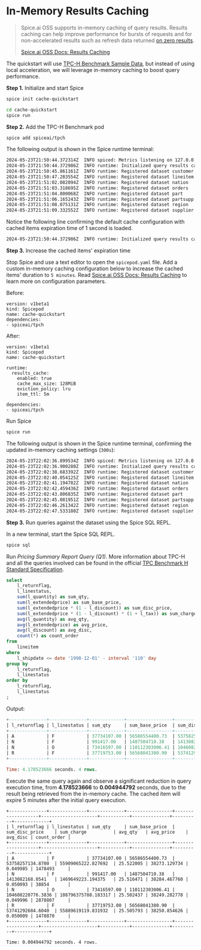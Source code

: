 # In-Memory Results Caching

> Spice.ai OSS supports in-memory caching of query results.
> Results caching can help improve performance for bursts of requests and for non-accelerated results such as refresh data returned [on zero results](https://docs.spiceai.org/data-accelerators/data-refresh#behavior-on-zero-results).
>
> [Spice.ai OSS Docs: Results Caching](https://docs.spiceai.org/features/caching)

The quickstart will use [ TPC-H Benchmark Sample Data](https://github.com/spiceai/quickstarts/tree/trunk/tpc-h), but instead of using local acceleration, we will leverage in-memory caching to boost query performance.

**Step 1.** Initialize and start Spice

```bash
spice init cache-quickstart
```

```bash
cd cache-quickstart
spice run
```

**Step 2.** Add the TPC-H Benchmark pod

```bash
spice add spiceai/tpch
```

The following output is shown in the Spice runtime terminal:

```bash
2024-05-23T21:50:44.372314Z  INFO spiced: Metrics listening on 127.0.0.1:9000
2024-05-23T21:50:44.372986Z  INFO runtime: Initialized query results cache; max size: 128.00 MiB, item expire duration: 1s
2024-05-23T21:50:45.861161Z  INFO runtime: Registered dataset customer
2024-05-23T21:50:47.283554Z  INFO runtime: Registered dataset lineitem
2024-05-23T21:51:02.082094Z  INFO runtime: Registered dataset nation
2024-05-23T21:51:03.318695Z  INFO runtime: Registered dataset orders
2024-05-23T21:51:04.800068Z  INFO runtime: Registered dataset part
2024-05-23T21:51:06.165243Z  INFO runtime: Registered dataset partsupp
2024-05-23T21:51:08.075131Z  INFO runtime: Registered dataset region
2024-05-23T21:51:09.332552Z  INFO runtime: Registered dataset supplier
```

Notice the following line confirming the default cache configuration with cached items expiration time of 1 second is loaded.

```bash
2024-05-23T21:50:44.372986Z  INFO runtime: Initialized query results cache; max size: 128.00 MiB, item expire duration: 1s
```

**Step 3.** Increase the cached items' expiration time

Stop Spice and use a text editor to open the `spicepod.yaml` file. Add a custom in-memory caching configuration below to increase the cached items' duration to `5 minutes`. Read [Spice.ai OSS Docs: Results Caching](https://docs.spiceai.org/features/caching) to learn more on configuration parameters.

Before:
```
version: v1beta1
kind: Spicepod
name: cache-quickstart
dependencies:
- spiceai/tpch
```
After:
```
version: v1beta1
kind: Spicepod
name: cache-quickstart

runtime:
  results_cache:
    enabled: true
    cache_max_size: 128MiB
    eviction_policy: lru 
    item_ttl: 5m

dependencies:
- spiceai/tpch
```

Run Spice
```bash
spice run
```

The following output is shown in the Spice runtime terminal, confirming the updated in-memory caching settings (`300s`):

```bash
2024-05-23T22:02:36.899534Z  INFO spiced: Metrics listening on 127.0.0.1:9000
2024-05-23T22:02:36.900280Z  INFO runtime: Initialized query results cache; max size: 128.00 MiB, item expire duration: 300s
2024-05-23T22:02:38.683392Z  INFO runtime: Registered dataset customer
2024-05-23T22:02:40.054125Z  INFO runtime: Registered dataset lineitem
2024-05-23T22:02:41.194782Z  INFO runtime: Registered dataset nation
2024-05-23T22:02:42.459436Z  INFO runtime: Registered dataset orders
2024-05-23T22:02:43.806835Z  INFO runtime: Registered dataset part
2024-05-23T22:02:45.081951Z  INFO runtime: Registered dataset partsupp
2024-05-23T22:02:46.261342Z  INFO runtime: Registered dataset region
2024-05-23T22:02:47.533180Z  INFO runtime: Registered dataset supplier
```

**Step 3.** Run queries against the dataset using the Spice SQL REPL.

In a new terminal, start the Spice SQL REPL.

```bash
spice sql
```

Run *Pricing Summary Report Query (Q1)*. More information about TPC-H and all the queries involved can be found in the official [TPC Benchmark H Standard Specification](https://www.tpc.org/tpc_documents_current_versions/pdf/tpc-h_v2.17.1.pdf).

```sql
select
	l_returnflag,
	l_linestatus,
	sum(l_quantity) as sum_qty,
	sum(l_extendedprice) as sum_base_price,
	sum(l_extendedprice * (1 - l_discount)) as sum_disc_price,
	sum(l_extendedprice * (1 - l_discount) * (1 + l_tax)) as sum_charge,
	avg(l_quantity) as avg_qty,
	avg(l_extendedprice) as avg_price,
	avg(l_discount) as avg_disc,
	count(*) as count_order
from
	lineitem
where
	l_shipdate <= date '1998-12-01' - interval '110' day
group by
	l_returnflag,
	l_linestatus
order by
	l_returnflag,
	l_linestatus
;
```
Output:
```sql
+--------------+--------------+-------------+-----------------+-------------------+---------------------+-----------+--------------+----------+-------------+
| l_returnflag | l_linestatus | sum_qty     | sum_base_price  | sum_disc_price    | sum_charge          | avg_qty   | avg_price    | avg_disc | count_order |
+--------------+--------------+-------------+-----------------+-------------------+---------------------+-----------+--------------+----------+-------------+
| A            | F            | 37734107.00 | 56586554400.73  | 53758257134.8700  | 55909065222.827692  | 25.522005 | 38273.129734 | 0.049985 | 1478493     |
| N            | F            | 991417.00   | 1487504710.38   | 1413082168.0541   | 1469649223.194375   | 25.516471 | 38284.467760 | 0.050093 | 38854       |
| N            | O            | 73416597.00 | 110112303006.41 | 104608220776.3836 | 108796375788.183317 | 25.502437 | 38249.282778 | 0.049996 | 2878807     |
| R            | F            | 37719753.00 | 56568041380.90  | 53741292684.6040  | 55889619119.831932  | 25.505793 | 38250.854626 | 0.050009 | 1478870     |
+--------------+--------------+-------------+-----------------+-------------------+---------------------+-----------+--------------+----------+-------------+

Time: 4.178523666 seconds. 4 rows.
```

Execute the same query again and observe a significant reduction in query execution time, from **4.178523666** to **0.004944792** seconds, due to the result being retrieved from the in-memory cache. The cached item will expire 5 minutes after the initial query execution. 

```
+--------------+--------------+-------------+-----------------+-------------------+---------------------+-----------+--------------+----------+-------------+
| l_returnflag | l_linestatus | sum_qty     | sum_base_price  | sum_disc_price    | sum_charge          | avg_qty   | avg_price    | avg_disc | count_order |
+--------------+--------------+-------------+-----------------+-------------------+---------------------+-----------+--------------+----------+-------------+
| A            | F            | 37734107.00 | 56586554400.73  | 53758257134.8700  | 55909065222.827692  | 25.522005 | 38273.129734 | 0.049985 | 1478493     |
| N            | F            | 991417.00   | 1487504710.38   | 1413082168.0541   | 1469649223.194375   | 25.516471 | 38284.467760 | 0.050093 | 38854       |
| N            | O            | 73416597.00 | 110112303006.41 | 104608220776.3836 | 108796375788.183317 | 25.502437 | 38249.282778 | 0.049996 | 2878807     |
| R            | F            | 37719753.00 | 56568041380.90  | 53741292684.6040  | 55889619119.831932  | 25.505793 | 38250.854626 | 0.050009 | 1478870     |
+--------------+--------------+-------------+-----------------+-------------------+---------------------+-----------+--------------+----------+-------------+

Time: 0.004944792 seconds. 4 rows.

```
